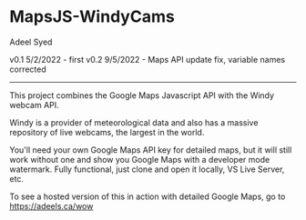 # MapsJS-WindyCams
Adeel Syed

v0.1 5/2/2022 - first
v0.2 9/5/2022 - Maps API update fix, variable names corrected

-----------------------------------------

This project combines the Google Maps Javascript API with the Windy webcam API.

Windy is a provider of meteorological data and also has a massive repository of live webcams, the largest in the world.

You'll need your own Google Maps API key for detailed maps, but it will still work without one and show you Google Maps with a developer mode watermark. Fully functional, just clone and open it locally, VS Live Server, etc.

To see a hosted version of this in action with detailed Google Maps, go to https://adeels.ca/wow
